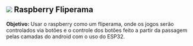 <h2><img src="https://cdn-icons-png.flaticon.com/512/5969/5969184.png"> Raspberry Fliperama</h2>

<p><strong>Objetivo:</strong> Usar o raspberry como um fliperama, onde os jogos serão controlados via botões e o controle dos botões feito a partir da passagem pelas camadas do android com o uso do ESP32.</p>
